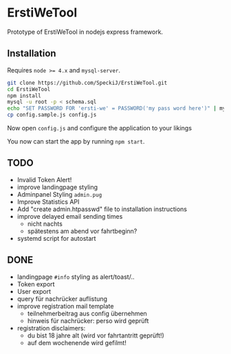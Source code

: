 # ErstiWeTool
Prototype of ErstiWeTool in nodejs express framework.

## Installation
Requires `node >= 4.x` and `mysql-server`.

```bash
git clone https://github.com/SpeckiJ/ErstiWeTool.git
cd ErstiWeTool
npm install
mysql -u root -p < schema.sql
echo "SET PASSWORD FOR 'ersti-we' = PASSWORD('my pass word here')" | mysql -u root -p
cp config.sample.js config.js
```

Now open `config.js` and configure the application to your likings

You now can start the app by running `npm start`.

## TODO
- Invalid Token Alert!
- improve landingpage styling
- Adminpanel Styling `admin.pug`
- Improve Statistics API
- Add "create admin.htpasswd" file to installation instructions
- improve delayed email sending times
    - nicht nachts
    - spätestens am abend vor fahrtbeginn?
- systemd script for autostart

## DONE
- landingpage `#info` styling as alert/toast/..
- Token export
- User export
- query für nachrücker auflistung
- improve registration mail template
    - teilnehmerbeitrag aus config übernehmen
    - hinweis für nachrücker: perso wird geprüft
- registration disclaimers:
    - du bist 18 jahre alt (wird vor fahrtantritt geprüft!)
    - auf dem wochenende wird gefilmt!